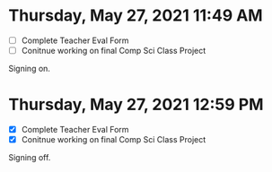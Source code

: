 # Thursday, May 27, 2021 11:49 AM

- [ ] Complete Teacher Eval Form
- [ ] Conitnue working on final Comp Sci Class Project 

Signing on.

# Thursday, May 27, 2021 12:59 PM

- [x] Complete Teacher Eval Form
- [x] Conitnue working on final Comp Sci Class Project 

Signing off.
